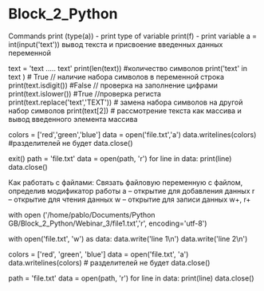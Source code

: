 # Block_2_Python

Commands
print (type(a)) - print type of variable
print(f) - print variable
a = int(input('text')) вывод текста и присвоение введенных данных переменной


text = 'text ..... text'
print(len(text))  #количество символов
print('text' in text ) # True // наличие набора символов в переменной строка
print(text.isdigit()) #False // проверка на заполнение цифрами
print(text.islower()) #True //проверка региста
print(text.replace('text','TEXT')) # замена набора символов на другой набор символов
print(text[2]) # рассмотрение текста как массива и вывод введенного элемента массива


colors = ['red','green','blue']
data = open('file.txt','a')
data.writelines(colors) #разделителей не будет
data.close()

exit()
path = 'file.txt'
data = open(path, 'r')
for line in data:
    print(line)
data.close()

Как работать с файлами:
Связать файловую переменную с файлом,
определив модификатор работы
a – открытие для добавления данных
r – открытие для чтения данных
w – открытие для записи данных
w+, r+

with open ('/home/pablo/Documents/Python GB/Block_2_Python/Webinar_3/file1.txt','r', encoding='utf-8')

with open('file.txt', 'w') as data:
    data.write('line 1\n')
    data.write('line 2\n')

colors = ['red', 'green', 'blue']
data = open('file.txt', 'a')
data.writelines(colors) # разделителей не будет
data.close()

path = 'file.txt'
data = open(path, 'r')
for line in data:
    print(line)
data.close()